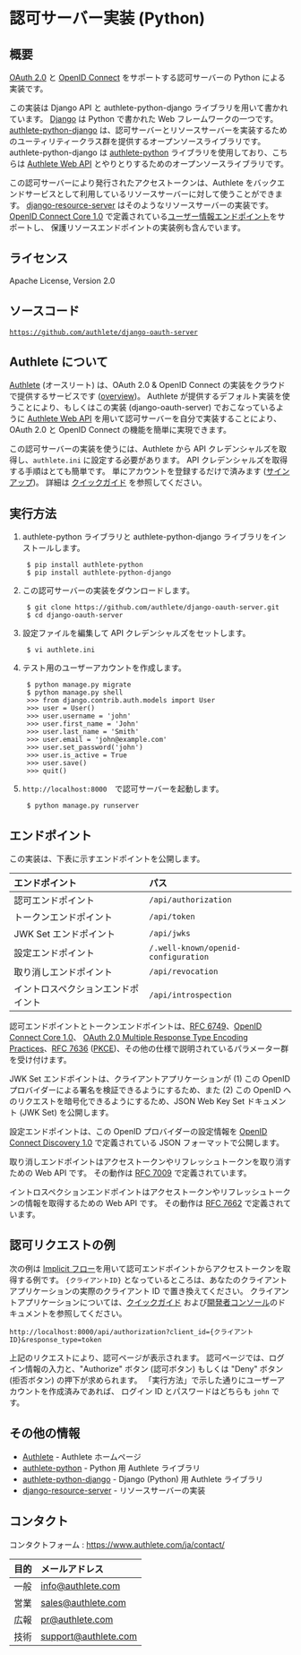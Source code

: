 認可サーバー実装 (Python)
=========================

概要
----

[OAuth 2.0][RFC6749] と [OpenID Connect][OIDC] をサポートする認可サーバーの Python
による実装です。

この実装は Django API と authlete-python-django ライブラリを用いて書かれています。
[Django][Django] は Python で書かれた Web フレームワークの一つです。
[authlete-python-django][AuthletePythonDjango]
は、認可サーバーとリソースサーバーを実装するためのユーティリティークラス群を提供するオープンソースライブラリです。
authlete-python-django は [authlete-python][AuthletePython] ライブラリを使用しており、こちらは
[Authlete Web API][AuthleteAPI] とやりとりするためのオープンソースライブラリです。

この認可サーバーにより発行されたアクセストークンは、Authlete
をバックエンドサービスとして利用しているリソースサーバーに対して使うことができます。
[django-resource-server][DjangoResourceServer] はそのようなリソースサーバーの実装です。
[OpenID Connect Core 1.0][OIDCCore]
で定義されている[ユーザー情報エンドポイント][UserInfoEndpoint]をサポートし、
保護リソースエンドポイントの実装例も含んでいます。

ライセンス
----------

  Apache License, Version 2.0

ソースコード
------------

  <code>https://github.com/authlete/django-oauth-server</code>

Authlete について
-----------------

[Authlete][Authlete] (オースリート) は、OAuth 2.0 & OpenID Connect
の実装をクラウドで提供するサービスです ([overview][AuthleteOverview])。
Authlete が提供するデフォルト実装を使うことにより、もしくはこの実装
(django-oauth-server) でおこなっているように [Authlete Web API][AuthleteAPI]
を用いて認可サーバーを自分で実装することにより、OAuth 2.0 と OpenID Connect
の機能を簡単に実現できます。

この認可サーバーの実装を使うには、Authlete から API
クレデンシャルズを取得し、`authlete.ini` に設定する必要があります。
API クレデンシャルズを取得する手順はとても簡単です。
単にアカウントを登録するだけで済みます ([サインアップ][AuthleteSignUp])。
詳細は [クイックガイド][AuthleteGettingStarted] を参照してください。


実行方法
--------

1. authlete-python ライブラリと authlete-python-django ライブラリをインストールします。

        $ pip install authlete-python
        $ pip install authlete-python-django

2. この認可サーバーの実装をダウンロードします。

        $ git clone https://github.com/authlete/django-oauth-server.git
        $ cd django-oauth-server

3. 設定ファイルを編集して API クレデンシャルズをセットします。

        $ vi authlete.ini

4. テスト用のユーザーアカウントを作成します。

        $ python manage.py migrate
        $ python manage.py shell
        >>> from django.contrib.auth.models import User
        >>> user = User()
        >>> user.username = 'john'
        >>> user.first_name = 'John'
        >>> user.last_name = 'Smith'
        >>> user.email = 'john@example.com'
        >>> user.set_password('john')
        >>> user.is_active = True
        >>> user.save()
        >>> quit()

5. `http://localhost:8000`　で認可サーバーを起動します。

        $ python manage.py runserver

エンドポイント
--------------

この実装は、下表に示すエンドポイントを公開します。

| エンドポイント                     | パス                                |
|:-----------------------------------|:------------------------------------|
| 認可エンドポイント                 | `/api/authorization`                |
| トークンエンドポイント             | `/api/token`                        |
| JWK Set エンドポイント             | `/api/jwks`                         |
| 設定エンドポイント                 | `/.well-known/openid-configuration` |
| 取り消しエンドポイント             | `/api/revocation`                   |
| イントロスペクションエンドポイント | `/api/introspection`                |

認可エンドポイントとトークンエンドポイントは、[RFC 6749][RFC6749]、[OpenID Connect Core 1.0][OIDCCore]、
[OAuth 2.0 Multiple Response Type Encoding Practices][MultiResponseType]、[RFC 7636][RFC7636]
([PKCE][PKCE])、その他の仕様で説明されているパラメーター群を受け付けます。

JWK Set エンドポイントは、クライアントアプリケーションが (1) この OpenID
プロバイダーによる署名を検証できるようにするため、また (2) この OpenID
へのリクエストを暗号化できるようにするため、JSON Web Key Set ドキュメント
(JWK Set) を公開します。

設定エンドポイントは、この OpenID プロバイダーの設定情報を
[OpenID Connect Discovery 1.0][OIDCDiscovery] で定義されている JSON フォーマットで公開します。

取り消しエンドポイントはアクセストークンやリフレッシュトークンを取り消すための
Web API です。 その動作は [RFC 7009][RFC7009] で定義されています。

イントロスペクションエンドポイントはアクセストークンやリフレッシュトークンの情報を取得するための
Web API です。 その動作は [RFC 7662][RFC7662] で定義されています。

認可リクエストの例
------------------

次の例は [Implicit フロー][ImplicitFlow]を用いて認可エンドポイントからアクセストークンを取得する例です。
`{クライアントID}` となっているところは、あなたのクライアントアプリケーションの実際のクライアント
ID で置き換えてください。 クライアントアプリケーションについては、[クイックガイド][AuthleteGettingStarted]
および[開発者コンソール][DeveloperConsole]のドキュメントを参照してください。

    http://localhost:8000/api/authorization?client_id={クライアントID}&response_type=token

上記のリクエストにより、認可ページが表示されます。
認可ページでは、ログイン情報の入力と、"Authorize" ボタン (認可ボタン) もしくは "Deny" ボタン
(拒否ボタン) の押下が求められます。 「実行方法」で示した通りにユーザーアカウントを作成済みであれば、
ログイン ID とパスワードはどちらも `john` です。

その他の情報
------------

- [Authlete][Authlete] - Authlete ホームページ
- [authlete-python][AuthletePython] - Python 用 Authlete ライブラリ
- [authlete-python-django][AuthletePythonDjango] - Django (Python) 用 Authlete ライブラリ
- [django-resource-server][DjangoResourceServer] - リソースサーバーの実装

コンタクト
----------

コンタクトフォーム : https://www.authlete.com/ja/contact/

| 目的 | メールアドレス       |
|:-----|:---------------------|
| 一般 | info@authlete.com    |
| 営業 | sales@authlete.com   |
| 広報 | pr@authlete.com      |
| 技術 | support@authlete.com |

[Authlete]:               https://www.authlete.com/ja/
[AuthleteAPI]:            https://docs.authlete.com/
[AuthleteGettingStarted]: https://www.authlete.com/ja/developers/getting_started/
[AuthleteOverview]:       https://www.authlete.com/ja/developers/overview/
[AuthletePython]:         https://github.com/authlete/authlete-python/
[AuthletePythonDjango]:   https://github.com/authlete/authlete-python-django/
[AuthleteSignUp]:         https://so.authlete.com/accounts/signup
[DeveloperConsole]:       https://www.authlete.com/ja/developers/cd_console/
[Django]:                 https://www.djangoproject.com/
[DjangoOAuthServer]:      https://github.com/authlete/django-oauth-server/
[DjangoResourceServer]:   https://github.com/authlete/django-resource-server/
[ImplicitFlow]:           https://tools.ietf.org/html/rfc6749#section-4.2
[MultiResponseType]:      https://openid.net/specs/oauth-v2-multiple-response-types-1_0.html
[OIDC]:                   https://openid.net/connect/
[OIDCCore]:               https://openid.net/specs/openid-connect-core-1_0.html
[OIDCDiscovery]:          https://openid.net/specs/openid-connect-discovery-1_0.html
[PKCE]:                   https://www.authlete.com/ja/developers/pkce/
[RFC6749]:                https://tools.ietf.org/html/rfc6749
[RFC7009]:                https://tools.ietf.org/html/rfc7009
[RFC7636]:                https://tools.ietf.org/html/rfc7636
[RFC7662]:                https://tools.ietf.org/html/rfc7662
[UserInfoEndpoint]:       https://openid.net/specs/openid-connect-core-1_0.html#UserInfo
